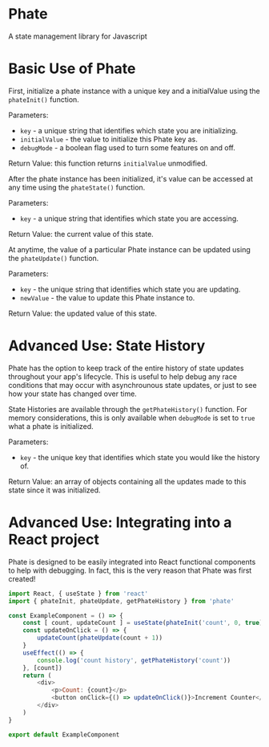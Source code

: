 # Phate
A state management library for Javascript

# Basic Use of Phate

First, initialize a phate instance with a unique key and a initialValue using the `phateInit()` function.

Parameters:
* `key` - a unique string that identifies which state you are initializing.
* `initialValue` - the value to initialize this Phate key as.
* `debugMode` - a boolean flag used to turn some features on and off.

Return Value: this function returns `initialValue` unmodified.

After the phate instance has been initialized, it's value can be accessed at any time using the `phateState()` function.

Parameters:
* `key` - a unique string that identifies which state you are accessing.

Return Value: the current value of this state.

At anytime, the value of a particular Phate instance can be updated using the `phateUpdate()` function.

Parameters:
* `key` - the unique string that identifies which state you are updating.
* `newValue` - the value to update this Phate instance to.

Return Value: the updated value of this state.


# Advanced Use: State History

Phate has the option to keep track of the entire history of state updates throughout your app's lifecycle. This is useful to help debug any race conditions that may occur with asynchrounous state updates, or just to see how your state has changed over time.

State Histories are available through the `getPhateHistory()` function. For memory considerations, this is only available when `debugMode` is set to `true` what a phate is initialized.

Parameters:
* `key` - the unique key that identifies which state you would like the history of.

Return Value: an array of objects containing all the updates made to this state since it was initialized.

# Advanced Use: Integrating into a React project

Phate is designed to be easily integrated into React functional components to help with debugging. In fact, this is the very reason that Phate was first created!

```javascript
import React, { useState } from 'react'
import { phateInit, phateUpdate, getPhateHistory } from 'phate'

const ExampleComponent = () => {
    const [ count, updateCount ] = useState(phateInit('count', 0, true))
    const updateOnClick = () => {
        updateCount(phateUpdate(count + 1))
    }
    useEffect(() => {
        console.log('count history', getPhateHistory('count'))
    }, [count])
    return (
        <div>
            <p>Count: {count}</p>
            <button onClick={() => updateOnClick()}>Increment Counter</button>
        </div>
    )
}

export default ExampleComponent
```